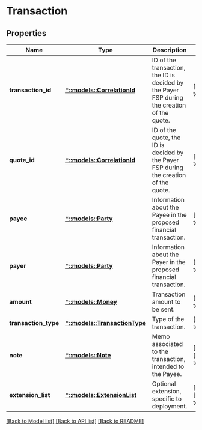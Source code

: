 # Transaction

## Properties
Name | Type | Description | Notes
------------ | ------------- | ------------- | -------------
**transaction_id** | [***::models::CorrelationId**](CorrelationId.md) | ID of the transaction, the ID is decided by the Payer FSP during the creation of the quote. | [default to null]
**quote_id** | [***::models::CorrelationId**](CorrelationId.md) | ID of the quote, the ID is decided by the Payer FSP during the creation of the quote. | [default to null]
**payee** | [***::models::Party**](Party.md) | Information about the Payee in the proposed financial transaction. | [default to null]
**payer** | [***::models::Party**](Party.md) | Information about the Payer in the proposed financial transaction. | [default to null]
**amount** | [***::models::Money**](Money.md) | Transaction amount to be sent. | [default to null]
**transaction_type** | [***::models::TransactionType**](TransactionType.md) | Type of the transaction. | [default to null]
**note** | [***::models::Note**](Note.md) | Memo associated to the transaction, intended to the Payee. | [optional] [default to null]
**extension_list** | [***::models::ExtensionList**](ExtensionList.md) | Optional extension, specific to deployment. | [optional] [default to null]

[[Back to Model list]](../README.md#documentation-for-models) [[Back to API list]](../README.md#documentation-for-api-endpoints) [[Back to README]](../README.md)


